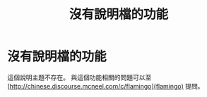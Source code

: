 ﻿---
title: 沒有說明檔的功能
---


# 沒有說明檔的功能
這個說明主題不存在。
與這個功能相關的問題可以至 [http://chinese.discourse.mcneel.com/c/flamingo](flamingo) 提問。
